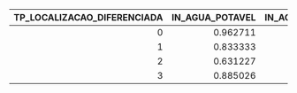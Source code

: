 |   TP_LOCALIZACAO_DIFERENCIADA |   IN_AGUA_POTAVEL |   IN_AGUA_REDE_PUBLICA |   IN_AGUA_POCO_ARTESIANO |   IN_AGUA_CACIMBA |   IN_AGUA_FONTE_RIO |   IN_AGUA_INEXISTENTE |   IN_ENERGIA_REDE_PUBLICA |   IN_ENERGIA_GERADOR_FOSSIL |   IN_ENERGIA_RENOVAVEL |   IN_ENERGIA_INEXISTENTE |   IN_ESGOTO_REDE_PUBLICA |   IN_ESGOTO_FOSSA_SEPTICA |   IN_ESGOTO_FOSSA_COMUM |   IN_ESGOTO_FOSSA |   IN_ESGOTO_INEXISTENTE |   IN_LIXO_SERVICO_COLETA |   IN_LIXO_QUEIMA |   IN_LIXO_ENTERRA |   IN_LIXO_DESTINO_FINAL_PUBLICO |   IN_LIXO_DESCARTA_OUTRA_AREA |   IN_TRATAMENTO_LIXO_SEPARACAO |   IN_TRATAMENTO_LIXO_REUTILIZA |   IN_TRATAMENTO_LIXO_RECICLAGEM |   IN_TRATAMENTO_LIXO_INEXISTENTE |
|------------------------------:|------------------:|-----------------------:|-------------------------:|------------------:|--------------------:|----------------------:|--------------------------:|----------------------------:|-----------------------:|-------------------------:|-------------------------:|--------------------------:|------------------------:|------------------:|------------------------:|-------------------------:|-----------------:|------------------:|--------------------------------:|------------------------------:|-------------------------------:|-------------------------------:|--------------------------------:|---------------------------------:|
|                             0 |          0.962711 |               0.793266 |                 0.143133 |         0.0832953 |           0.0302336 |             0.0149892 |                  0.978056 |                  0.00772011 |              0.0100581 |                0.0116247 |                0.599225  |                  0.219106 |                0.166691 |          0.385798 |               0.0312305 |                 0.737398 |         0.144593 |         0.0179918 |                       0.141947  |                     0.0233324 |                       0.426629 |                       0.133936 |                        0.201939 |                         0.709644 |
|                             1 |          0.833333 |               0.197109 |                 0.416776 |         0.231275  |           0.11279   |             0.102935  |                  0.868375 |                  0.0499343  |              0.0162067 |                0.0689882 |                0.0280333 |                  0.397503 |                0.44021  |          0.837714 |               0.137538  |                 0.182435 |         0.776172 |         0.103373  |                       0.021901  |                     0.160753  |                       0.19908  |                       0.116732 |                        0.120894 |                         0.970434 |
|                             2 |          0.631227 |               0.100635 |                 0.321297 |         0.138415  |           0.411234  |             0.104313  |                  0.532932 |                  0.132397   |              0.0330993 |                0.310933  |                0.0250752 |                  0.189234 |                0.302574 |          0.491809 |               0.486794  |                 0.107656 |         0.782347 |         0.192912  |                       0.0110331 |                     0.167837  |                       0.241391 |                       0.160816 |                        0.169509 |                         1.02641  |
|                             3 |          0.885026 |               0.351245 |                 0.344923 |         0.196365  |           0.0833663 |             0.100751  |                  0.952588 |                  0.0169893  |              0.0122481 |                0.0201501 |                0.0896879 |                  0.402213 |                0.42987  |          0.832082 |               0.086132  |                 0.327934 |         0.672857 |         0.0403003 |                       0.0229158 |                     0.0644014 |                       0.229949 |                       0.134729 |                        0.141446 |                         0.976689 |